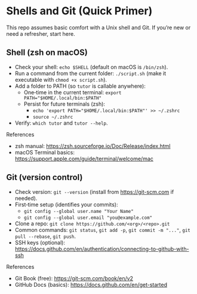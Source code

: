 # Shells and Git (Quick Primer)

This repo assumes basic comfort with a Unix shell and Git. If you’re new or need a refresher, start here.

## Shell (zsh on macOS)
- Check your shell: `echo $SHELL` (default on macOS is `/bin/zsh`).
- Run a command from the current folder: `./script.sh` (make it executable with `chmod +x script.sh`).
- Add a folder to PATH (so `tutor` is callable anywhere):
  - One‑time in the current terminal: `export PATH="$HOME/.local/bin:$PATH"`
  - Persist for future terminals (zsh):
    - `echo 'export PATH="$HOME/.local/bin:$PATH"' >> ~/.zshrc`
    - `source ~/.zshrc`
- Verify: `which tutor` and `tutor --help`.

References
- zsh manual: https://zsh.sourceforge.io/Doc/Release/index.html
- macOS Terminal basics: https://support.apple.com/guide/terminal/welcome/mac

## Git (version control)
- Check version: `git --version` (install from https://git-scm.com if needed).
- First‑time setup (identifies your commits):
  - `git config --global user.name "Your Name"`
  - `git config --global user.email "you@example.com"`
- Clone a repo: `git clone https://github.com/<org>/<repo>.git`
- Common commands: `git status`, `git add -p`, `git commit -m "..."`, `git pull --rebase`, `git push`.
- SSH keys (optional): https://docs.github.com/en/authentication/connecting-to-github-with-ssh

References
- Git Book (free): https://git-scm.com/book/en/v2
- GitHub Docs (basics): https://docs.github.com/en/get-started
